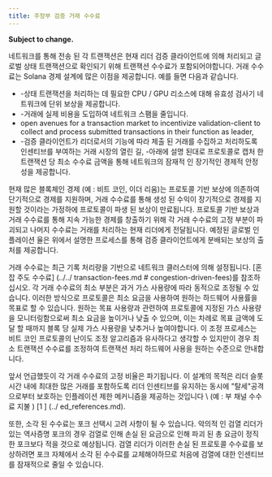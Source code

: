 ```yaml
---
title: 주정부 검증 거래 수수료
---
```


**Subject to change.**

네트워크를 통해 전송 된 각 트랜잭션은 현재 리더 검증 클라이언트에 의해 처리되고 글로벌 상태 트랜잭션으로 확인되기 위해 트랜잭션 수수료가 포함되어야합니다. 거래 수수료는 Solana 경제 설계에 많은 이점을 제공합니다. 예를 들면 다음과 같습니다.

- -상태 트랜잭션을 처리하는 데 필요한 CPU / GPU 리소스에 대해 유효성 검사기 네트워크에 단위 보상을 제공합니다.
- -거래에 실제 비용을 도입하여 네트워크 스팸을 줄입니다.
- open avenues for a transaction market to incentivize validation-client to collect and process submitted transactions in their function as leader,
- -검증 클라이언트가 리더로서의 기능에 따라 제출 된 거래를 수집하고 처리하도록 인센티브를 부여하는 거래 시장의 열린 길, -아래에 설명 된대로 프로토콜로 캡처 한 트랜잭션 당 최소 수수료 금액을 통해 네트워크의 잠재적 인 장기적인 경제적 안정성을 제공합니다.

현재 많은 블록체인 경제 (예 : 비트 코인, 이더 리움)는 프로토콜 기반 보상에 의존하여 단기적으로 경제를 지원하며, 거래 수수료를 통해 생성 된 수익이 장기적으로 경제를 지원할 것이라는 가정하에 프로토콜이 파생 된 보상이 만료됩니다. 프로토콜 기반 보상과 거래 수수료를 통해 지속 가능한 경제를 창출하기 위해 각 거래 수수료의 고정 부분이 파괴되고 나머지 수수료는 거래를 처리하는 현재 리더에게 전달됩니다. 예정된 글로벌 인플레이션 율은 위에서 설명한 프로세스를 통해 검증 클라이언트에게 분배되는 보상의 출처를 제공합니다.

거래 수수료는 최근 기록 처리량을 기반으로 네트워크 클러스터에 의해 설정됩니다. \[혼잡 주도 수수료\] (../../ transaction-fees.md # congestion-driven-fees)를 참조하십시오. 각 거래 수수료의 최소 부분은 과거 가스 사용량에 따라 동적으로 조정될 수 있습니다. 이러한 방식으로 프로토콜은 최소 요금을 사용하여 원하는 하드웨어 사용률을 목표로 할 수 있습니다. 원하는 목표 사용량과 관련하여 프로토콜에 지정된 가스 사용량을 모니터링함으로써 최소 요금을 높이거나 낮출 수 있으며, 이는 차례로 목표 금액에 도달 할 때까지 블록 당 실제 가스 사용량을 낮추거나 높여야합니다. 이 조정 프로세스는 비트 코인 프로토콜의 난이도 조정 알고리즘과 유사하다고 생각할 수 있지만이 경우 최소 트랜잭션 수수료를 조정하여 트랜잭션 처리 하드웨어 사용을 원하는 수준으로 안내합니다.

앞서 언급했듯이 각 거래 수수료의 고정 비율은 파기됩니다. 이 설계의 목적은 리더 슬롯 시간 내에 최대한 많은 거래를 포함하도록 리더 인센티브를 유지하는 동시에 "탈세"공격으로부터 보호하는 인플레이션 제한 메커니즘을 제공하는 것입니다 \ (예 : 부 채널 수수료 지불 \) \[1 \] (../ ed_references.md).

또한, 소각 된 수수료는 포크 선택시 고려 사항이 될 수 있습니다. 악의적 인 검열 리더가있는 역사증명 포크의 경우 검열로 인해 손실 된 요금으로 인해 파괴 된 총 요금이 정직한 포크보다 적을 것으로 예상됩니다. 검열 리더가 이러한 손실 된 프로토콜 수수료를 보상하려면 포크 자체에서 소각 된 수수료를 교체해야하므로 처음에 검열에 대한 인센티브를 잠재적으로 줄일 수 있습니다.
